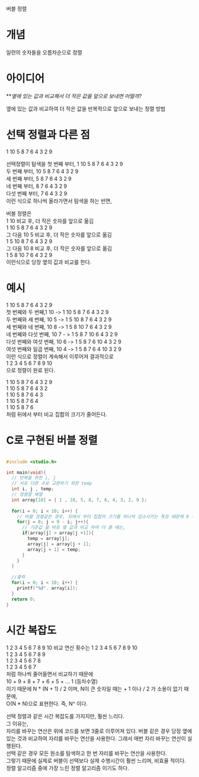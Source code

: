 버블 정렬

# 개념  
일련의 숫자들을 오름차순으로 정렬

# 아이디어
  
**_옆에 있는 값과 비교해서 더 작은 값을 앞으로 보내면 어떨까?_  
  
옆에 있는 값과 비교하여 더 작은 값을 반복적으로 앞으로 보내는 정렬 방법  

# 선택 정렬과 다른 점
1 10 5 8 7 6 4 3 2 9
  
선택정렬이 탐색을 
첫 번째 부터, 1 10 5 8 7 6 4 3 2 9  
두 번째 부터, 10 5 8 7 6 4 3 2 9  
세 번째 부터, 5 8 7 6 4 3 2 9  
네 번째 부터, 8 7 6 4 3 2 9  
다섯 번째 부터, 7 6 4 3 2 9  
이런 식으로 하나씩 올라가면서 탐색을 하는 반면,  
  
버블 정렬은  
1 10 비교 후, 더 작은 숫자를 앞으로 옮김  
1 10 5 8 7 6 4 3 2 9  
그 다음 10 5 비교 후, 더 작은 숫자를 앞으로 옮김  
1 5 10 8 7 6 4 3 2 9  
그 다음 10 8 비교 후, 더 작은 숫자를 앞으로 옮김  
1 5 8 10 7 6 4 3 2 9  
이런식으로 당장 옆의 값과 비교를 한다.

# 예시
  
1 10 5 8 7 6 4 3 2 9  
첫 번째와 두 번째,1 10 -> 1 10 5 8 7 6 4 3 2 9  
두 번째와 세 번째, 10 5 -> 1 5 10 8 7 6 4 3 2 9  
세 번째와 네 번째, 10 8 -> 1 5 8 10 7 6 4 3 2 9  
네 번째와 다섯 번째, 10 7 - > 1 5 8 7 10 6 4 3 2 9  
다섯 번째와 여섯 번째, 10 6 -> 1 5 8 7 6 10 4 3 2 9  
여섯 번째와 일곱 번째, 10 4 -> 1 5 8 7 6 4 10 3 2 9  
이런 식으로 정렬이 계속해서 이루어져 결과적으로  
1 2 3 4 5 6 7 8 9 10  
으로 정렬이 완료 된다.  

1 10 5 8 7 6 4 3 2 9    
1 10 5 8 7 6 4 3 2  
1 10 5 8 7 6 4 3  
1 10 5 8 7 6 4  
1 10 5 8 7 6  
처럼 뒤에서 부터 비교 집합의 크기가 줄어든다.

# C로 구현된 버블 정렬  

```C

#include <studio.h>  

int main(void){
  // 반복을 위한 i, j 
  // 서로 다른 수로 교환하기 위한 temp
  int i, j , temp;
  // 정렬할 배열
  int array[10] = { 1 , 10, 5, 8, 7, 6, 4, 3, 2, 9 };
  
  for(i = 0; i < 10; i++) { 
    // 버블 정렬같은 경우, 뒤에서 부터 집합의 크기를 하나씩 감소시키는 특징 때문에 9 - i 하나씩 빼줌
    for(j = 0; j < 9 - i; j++){
      // 기준값 을 바로 옆 값과 비교 하여 더 클 때는,
      if(array[j] > array[j +1]){
        temp = array[j];
        array[j] = array[j + 1];
        array[j + 1] = temp;
      }
    }
  }  
  
  //출력
  for(i = 0; i < 10; i++) {
    printf("%d". array[i]);
  }
  return 0;
}
```
  
# 시간 복잡도
1 2 3 4 5 6 7 8 9 10
비교 연산 횟수는
1 2 3 4 5 6 7 8 9 10  
1 2 3 4 5 6 7 8 9  
1 2 3 4 5 6 7 8  
1 2 3 4 5 6 7  
처럼 하나씩 줄어들면서 비교하기 때문에  
10 + 9 + 8 + 7 + 6 + 5 + ... 1 (등차수열)  
이기 때문에 N * (N + 1) / 2 이며, N이 큰 숫자일 때는 + 1 이나 / 2 가 소용이 없기 때문에,  
O(N * N)으로 표현한다. 즉, N^ 이다.  
  
선택 정렬과 같은 시간 복잡도를 가지지만, 훨씬 느리다.  
그 이유는,  
자리를 바꾸는 연산은 위에 코드를 보면 3줄로 이루어져 있다.
버블 같은 경우 당장 옆에 있는 것과 비교하여 자리를 바꾸는 연산을 사용한다. 그래서 매번 자리 바꾸는 연산이 실행된다.   
선택 같은 경우 모든 원소를 탐색하고 한 번 자리를 바꾸는 연산을 사용한다.  
그렇기 때문에 실제로 버블이 선택보다 실제 수행시간이 훨씬 느리며, 비효율 적이다.  
정렬 알고리즘 중에 가장 느린 정렬 알고리즘 이기도 하다.






